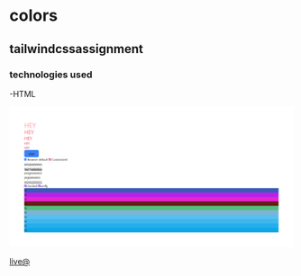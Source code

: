 # colors
## tailwindcssassignment

### technologies used

-HTML

![img](./colorscss.png)

[live@](https://tailwind-colors-app.netlify.app/)